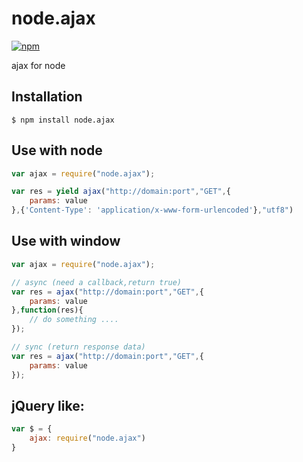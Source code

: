 # node.ajax

[![npm](https://img.shields.io/npm/v/node.ajax.svg?style=flat-square)](https://www.npmjs.com/package/node.ajax)

ajax for node

## Installation
```
$ npm install node.ajax
```

## Use with node
```js
var ajax = require("node.ajax");

var res = yield ajax("http://domain:port","GET",{
    params: value
},{'Content-Type': 'application/x-www-form-urlencoded'},"utf8")
````

## Use with window

```js
var ajax = require("node.ajax");

// async (need a callback,return true)
var res = ajax("http://domain:port","GET",{
    params: value
},function(res){
    // do something ....
});

// sync (return response data)
var res = ajax("http://domain:port","GET",{
    params: value
});
````

## jQuery like:
```js
var $ = {
    ajax: require("node.ajax")
}
````
